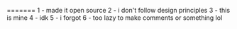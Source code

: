 =======
1 - made it open source
2 - i don't follow design principles
3 - this is mine
4 - idk
5 - i forgot
6 - too lazy to make comments or something lol

